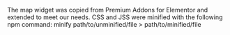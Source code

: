 ﻿The map widget was copied from Premium Addons for Elementor and extended to meet our needs.
CSS and JSS were minified with the following npm command: minify path/to/unminified/file > path/to/minified/file
